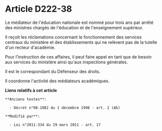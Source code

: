 # Article D222-38

Le médiateur de l'éducation nationale est nommé pour trois ans par arrêté des ministres chargés de l'éducation et de
l'enseignement supérieur.

Il reçoit les réclamations concernant le fonctionnement des services centraux du ministère et des établissements qui ne
relèvent pas de la tutelle d'un recteur d'académie.

Pour l'instruction de ces affaires, il peut faire appel en tant que de besoin aux services du ministère ainsi qu'aux
inspections générales.

Il est le correspondant du Défenseur des droits.

Il coordonne l'activité des médiateurs académiques.

**Liens relatifs à cet article**

	**Anciens textes**:

	  - Décret n°98-1082 du 1 décembre 1998 - art. 2 (Ab)

	**Modifié par**:

	  - Loi n°2011-334 du 29 mars 2011 - art. 17
